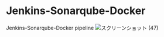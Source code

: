 # Jenkins-Sonarqube-Docker
Jenkins-Sonarqube-Docker pipeline
![スクリーンショット (47)](https://github.com/user-attachments/assets/22948da8-0714-4f1f-9fda-06cc4e0b42aa)
